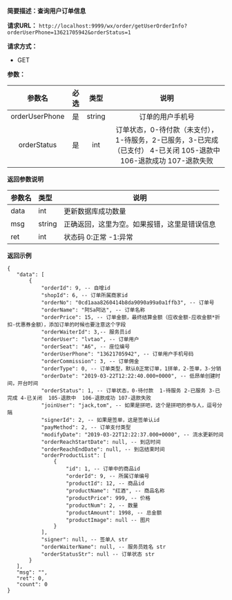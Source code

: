 **简要描述：查询用户订单信息** 

**请求URL：** 
` http://localhost:9999/wx/order/getUserOrderInfo?orderUserPhone=13621705942&orderStatus=1 `

**请求方式：**
- GET

**参数：** 

| 参数名 | 必选 | 类型 | 说明 |
| :----: | :----: | :----: |  :----: |
| orderUserPhone | 是 | string |订单的用户手机号 |
| orderStatus | 是 | int |订单状态，0-待付款（未支付），1-待服务，2-已服务，3-已完成（已支付） 4-已关闭  105-退款中  106-退款成功 107-退款失败 |

 **返回参数说明** 
 
|参数名|类型|说明|
|:-----  |:-----|----- |
|data| int|更新数据库成功数量|
|msg|string|正确返回，这里为空。如果报错，这里是错误信息|
|ret|int|状态码 0:正常  -1:异常|


 **返回示例**
 ``` 
{
    "data": [
        {
            "orderId": 9, -- 自增id
            "shopId": 6, -- 订单所属商家id
            "orderNo": "0cd1aaa8260414b8da9090a99a0a1ffb3", -- 订单号
            "orderName": "阿Sa阿达", -- 订单名称
            "orderPrice": 15, -- 订单金额，最终结算金额（应收金额-应收金额*折扣-优惠券金额），添加订单的时候也要注意这个字段
            "orderWaiterId": 3,-- 服务员id
            "orderUser": "lvtao", -- 订单用户
            "orderSeat": "A6", -- 座位编号
            "orderUserPhone": "13621705942", -- 订单用户手机号码
            "orderCommission": 3, -- 订单佣金
            "orderType": 0, -- 订单类型，默认0正常订单，1拼单，2-签单，3-分销
            "orderDate": "2019-03-22T12:22:40.000+0000", -- 低昂单创建时间，开台时间
            "orderStatus": 1, -- 订单状态，0-待付款  1-待服务 2-已服务 3-已完成 4-已关闭  105-退款中  106-退款成功 107-退款失败
            "joinUser": "jack,tom", -- 如果是拼吧，这个是拼吧的参与人，逗号分隔
            "signerId": 2, -- 如果是签单，这是签单认id
            "payMethod": 2, -- 订单支付类型
            "modifyDate": "2019-03-22T12:22:37.000+0000", -- 流水更新时间
            "orderReachStartDate": null, -- 到店时间
            "orderReachEndDate": null, -- 到店结束时间
            "orderProductList": [
                {
                    "id": 1, -- 订单中的商品id
                    "orderId": 9, -- 所属订单编号
                    "productId": 12, -- 商品id
                    "productName": "红酒", -- 商品名称
                    "productPrice": 999, -- 价格
                    "productNum": 2, -- 数量
                    "productAmount": 1998, -- 总金额
                    "productImage": null -- 图片
                }
            ],
            "signer": null, -- 签单人 str
            "orderWaiterName": null, -- 服务员姓名 str
            "orderStatusStr": null -- 订单状态 str
        }
    ],
    "msg": "",
    "ret": 0,
    "count": 0
}
``` 